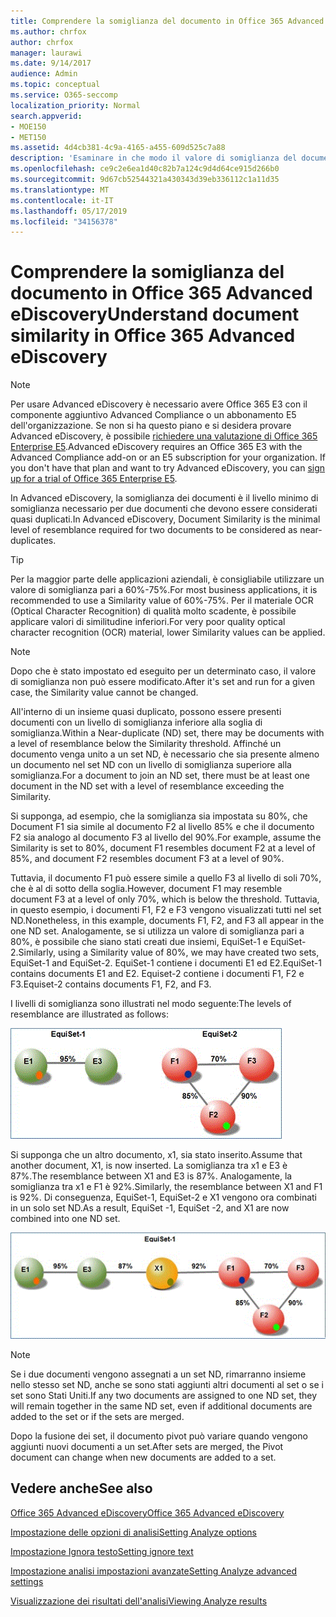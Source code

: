 ```yaml
---
title: Comprendere la somiglianza del documento in Office 365 Advanced eDiscovery
ms.author: chrfox
author: chrfox
manager: laurawi
ms.date: 9/14/2017
audience: Admin
ms.topic: conceptual
ms.service: O365-seccomp
localization_priority: Normal
search.appverid:
- MOE150
- MET150
ms.assetid: 4d4cb381-4c9a-4165-a455-609d525c7a88
description: 'Esaminare in che modo il valore di somiglianza del documento, il livello minimo di somiglianza per due file da considerare quasi duplicati, è compatibile con Office 365 Advanced eDiscovery. '
ms.openlocfilehash: ce9c2e6ea1d40c82b7a124c9d4d64ce915d266b0
ms.sourcegitcommit: 9d67cb52544321a430343d39eb336112c1a11d35
ms.translationtype: MT
ms.contentlocale: it-IT
ms.lasthandoff: 05/17/2019
ms.locfileid: "34156378"
---
```

# <a name="understand-document-similarity-in-office-365-advanced-ediscovery"></a><span data-ttu-id="cfed7-103">Comprendere la somiglianza del documento in Office 365 Advanced eDiscovery</span><span class="sxs-lookup"><span data-stu-id="cfed7-103">Understand document similarity in Office 365 Advanced eDiscovery</span></span>

> [!NOTE]
> <span data-ttu-id="cfed7-p101">Per usare Advanced eDiscovery è necessario avere Office 365 E3 con il componente aggiuntivo Advanced Compliance o un abbonamento E5 dell'organizzazione. Se non si ha questo piano e si desidera provare Advanced eDiscovery, è possibile [richiedere una valutazione di Office 365 Enterprise E5](https://go.microsoft.com/fwlink/p/?LinkID=698279).</span><span class="sxs-lookup"><span data-stu-id="cfed7-p101">Advanced eDiscovery requires an Office 365 E3 with the Advanced Compliance add-on or an E5 subscription for your organization. If you don't have that plan and want to try Advanced eDiscovery, you can [sign up for a trial of Office 365 Enterprise E5](https://go.microsoft.com/fwlink/p/?LinkID=698279).</span></span> 
  
<span data-ttu-id="cfed7-106">In Advanced eDiscovery, la somiglianza dei documenti è il livello minimo di somiglianza necessario per due documenti che devono essere considerati quasi duplicati.</span><span class="sxs-lookup"><span data-stu-id="cfed7-106">In Advanced eDiscovery, Document Similarity is the minimal level of resemblance required for two documents to be considered as near-duplicates.</span></span>
  
> [!TIP]
> <span data-ttu-id="cfed7-107">Per la maggior parte delle applicazioni aziendali, è consigliabile utilizzare un valore di somiglianza pari a 60%-75%.</span><span class="sxs-lookup"><span data-stu-id="cfed7-107">For most business applications, it is recommended to use a Similarity value of 60%-75%.</span></span> <span data-ttu-id="cfed7-108">Per il materiale OCR (Optical Character Recognition) di qualità molto scadente, è possibile applicare valori di similitudine inferiori.</span><span class="sxs-lookup"><span data-stu-id="cfed7-108">For very poor quality optical character recognition (OCR) material, lower Similarity values can be applied.</span></span> 
  
> [!NOTE]
> <span data-ttu-id="cfed7-109">Dopo che è stato impostato ed eseguito per un determinato caso, il valore di somiglianza non può essere modificato.</span><span class="sxs-lookup"><span data-stu-id="cfed7-109">After it's set and run for a given case, the Similarity value cannot be changed.</span></span> 
  
<span data-ttu-id="cfed7-110">All'interno di un insieme quasi duplicato, possono essere presenti documenti con un livello di somiglianza inferiore alla soglia di somiglianza.</span><span class="sxs-lookup"><span data-stu-id="cfed7-110">Within a Near-duplicate (ND) set, there may be documents with a level of resemblance below the Similarity threshold.</span></span> <span data-ttu-id="cfed7-111">Affinché un documento venga unito a un set ND, è necessario che sia presente almeno un documento nel set ND con un livello di somiglianza superiore alla somiglianza.</span><span class="sxs-lookup"><span data-stu-id="cfed7-111">For a document to join an ND set, there must be at least one document in the ND set with a level of resemblance exceeding the Similarity.</span></span> 
  
<span data-ttu-id="cfed7-112">Si supponga, ad esempio, che la somiglianza sia impostata su 80%, che Document F1 sia simile al documento F2 al livello 85% e che il documento F2 sia analogo al documento F3 al livello del 90%.</span><span class="sxs-lookup"><span data-stu-id="cfed7-112">For example, assume the Similarity is set to 80%, document F1 resembles document F2 at a level of 85%, and document F2 resembles document F3 at a level of 90%.</span></span> 
  
<span data-ttu-id="cfed7-113">Tuttavia, il documento F1 può essere simile a quello F3 al livello di soli 70%, che è al di sotto della soglia.</span><span class="sxs-lookup"><span data-stu-id="cfed7-113">However, document F1 may resemble document F3 at a level of only 70%, which is below the threshold.</span></span> <span data-ttu-id="cfed7-114">Tuttavia, in questo esempio, i documenti F1, F2 e F3 vengono visualizzati tutti nel set ND.</span><span class="sxs-lookup"><span data-stu-id="cfed7-114">Nonetheless, in this example, documents F1, F2, and F3 all appear in the one ND set.</span></span> <span data-ttu-id="cfed7-115">Analogamente, se si utilizza un valore di somiglianza pari a 80%, è possibile che siano stati creati due insiemi, EquiSet-1 e EquiSet-2.</span><span class="sxs-lookup"><span data-stu-id="cfed7-115">Similarly, using a Similarity value of 80%, we may have created two sets, EquiSet-1 and EquiSet-2.</span></span> <span data-ttu-id="cfed7-116">EquiSet-1 contiene i documenti E1 ed E2.</span><span class="sxs-lookup"><span data-stu-id="cfed7-116">EquiSet-1 contains documents E1 and E2.</span></span> <span data-ttu-id="cfed7-117">Equiset-2 contiene i documenti F1, F2 e F3.</span><span class="sxs-lookup"><span data-stu-id="cfed7-117">Equiset-2 contains documents F1, F2, and F3.</span></span> 
  
<span data-ttu-id="cfed7-118">I livelli di somiglianza sono illustrati nel modo seguente:</span><span class="sxs-lookup"><span data-stu-id="cfed7-118">The levels of resemblance are illustrated as follows:</span></span>
  
![Somiglianza documento](media/3907ea7d-e28a-4027-8fc3-be090dd39144.gif)
  
<span data-ttu-id="cfed7-120">Si supponga che un altro documento, x1, sia stato inserito.</span><span class="sxs-lookup"><span data-stu-id="cfed7-120">Assume that another document, X1, is now inserted.</span></span> <span data-ttu-id="cfed7-121">La somiglianza tra x1 e E3 è 87%.</span><span class="sxs-lookup"><span data-stu-id="cfed7-121">The resemblance between X1 and E3 is 87%.</span></span> <span data-ttu-id="cfed7-122">Analogamente, la somiglianza tra x1 e F1 è 92%.</span><span class="sxs-lookup"><span data-stu-id="cfed7-122">Similarly, the resemblance between X1 and F1 is 92%.</span></span> <span data-ttu-id="cfed7-123">Di conseguenza, EquiSet-1, EquiSet-2 e X1 vengono ora combinati in un solo set ND.</span><span class="sxs-lookup"><span data-stu-id="cfed7-123">As a result, EquiSet -1, EquiSet -2, and X1 are now combined into one ND set.</span></span>
  
![Somiglianza documento](media/d140d347-33d5-475a-af04-594a0f2ab13d.gif)
  
> [!NOTE]
> <span data-ttu-id="cfed7-125">Se i due documenti vengono assegnati a un set ND, rimarranno insieme nello stesso set ND, anche se sono stati aggiunti altri documenti al set o se i set sono Stati Uniti.</span><span class="sxs-lookup"><span data-stu-id="cfed7-125">If any two documents are assigned to one ND set, they will remain together in the same ND set, even if additional documents are added to the set or if the sets are merged.</span></span> 
  
<span data-ttu-id="cfed7-126">Dopo la fusione dei set, il documento pivot può variare quando vengono aggiunti nuovi documenti a un set.</span><span class="sxs-lookup"><span data-stu-id="cfed7-126">After sets are merged, the Pivot document can change when new documents are added to a set.</span></span> 
  
## <a name="see-also"></a><span data-ttu-id="cfed7-127">Vedere anche</span><span class="sxs-lookup"><span data-stu-id="cfed7-127">See also</span></span>

[<span data-ttu-id="cfed7-128">Office 365 Advanced eDiscovery</span><span class="sxs-lookup"><span data-stu-id="cfed7-128">Office 365 Advanced eDiscovery</span></span>](office-365-advanced-ediscovery.md)
  
[<span data-ttu-id="cfed7-129">Impostazione delle opzioni di analisi</span><span class="sxs-lookup"><span data-stu-id="cfed7-129">Setting Analyze options</span></span>](set-analyze-options-in-advanced-ediscovery.md)
  
[<span data-ttu-id="cfed7-130">Impostazione Ignora testo</span><span class="sxs-lookup"><span data-stu-id="cfed7-130">Setting ignore text</span></span>](set-ignore-text-in-advanced-ediscovery.md)
  
[<span data-ttu-id="cfed7-131">Impostazione analisi impostazioni avanzate</span><span class="sxs-lookup"><span data-stu-id="cfed7-131">Setting Analyze advanced settings</span></span>](set-analyze-advanced-settings-in-advanced-ediscovery.md)
  
[<span data-ttu-id="cfed7-132">Visualizzazione dei risultati dell'analisi</span><span class="sxs-lookup"><span data-stu-id="cfed7-132">Viewing Analyze results</span></span>](view-analyze-results-in-advanced-ediscovery.md)

